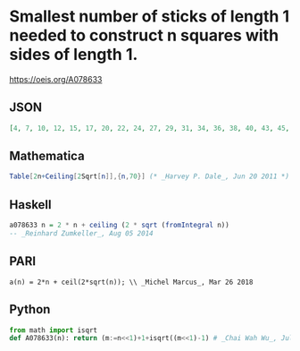 # Smallest number of sticks of length 1 needed to construct n squares with sides of length 1\.
https://oeis.org/A078633
## JSON
```JSON
[4, 7, 10, 12, 15, 17, 20, 22, 24, 27, 29, 31, 34, 36, 38, 40, 43, 45, 47, 49, 52, 54, 56, 58, 60, 63, 65, 67, 69, 71, 74, 76, 78, 80, 82, 84, 87, 89, 91, 93, 95, 97, 100, 102, 104, 106, 108, 110, 112, 115, 117, 119, 121, 123, 125, 127, 130, 132, 134, 136, 138, 140, 142]
```
## Mathematica
```Mathematica
Table[2n+Ceiling[2Sqrt[n]],{n,70}] (* _Harvey P. Dale_, Jun 20 2011 *)
```
## Haskell
```Haskell
a078633 n = 2 * n + ceiling (2 * sqrt (fromIntegral n))
-- _Reinhard Zumkeller_, Aug 05 2014
```
## PARI
```PARI
a(n) = 2*n + ceil(2*sqrt(n)); \\ _Michel Marcus_, Mar 26 2018
```
## Python
```Python
from math import isqrt
def A078633(n): return (m:=n<<1)+1+isqrt((m<<1)-1) # _Chai Wah Wu_, Jul 28 2022
```
